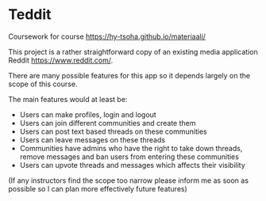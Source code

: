 # Teddit

Coursework for course https://hy-tsoha.github.io/materiaali/

This project is a rather straightforward copy of an existing media application Reddit https://www.reddit.com/.

There are many possible features for this app so it depends largely on the scope of this course.

The main features would at least be:

* Users can make profiles, login and logout 
* Users can join different communities and create them
* Users can post text based threads on these communities
* Users can leave messages on these threads
* Communities have admins who have the right to take down threads, remove messages and ban users from entering these communities
* Users can upvote threads and messages which affects their visibility

(If any instructors find the scope too narrow please inform me as soon as possible so I can plan more effectively future features)

